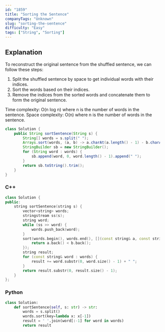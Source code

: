 ```yaml
---
id: "1859"
title: "Sorting the Sentence"
companyTags: "Unknown"
slug: "sorting-the-sentence"
difficulty: "Easy"
tags: ["String", "Sorting"]
---
```


## Explanation
To reconstruct the original sentence from the shuffled sentence, we can follow these steps:
1. Split the shuffled sentence by space to get individual words with their indices.
2. Sort the words based on their indices.
3. Remove the indices from the sorted words and concatenate them to form the original sentence.

Time complexity: O(n log n) where n is the number of words in the sentence.
Space complexity: O(n) where n is the number of words in the sentence.
```java
class Solution {
    public String sortSentence(String s) {
        String[] words = s.split(" ");
        Arrays.sort(words, (a, b) -> a.charAt(a.length() - 1) - b.charAt(b.length() - 1));
        StringBuilder sb = new StringBuilder();
        for (String word : words) {
            sb.append(word, 0, word.length() - 1).append(" ");
        }
        return sb.toString().trim();
    }
}
```

### C++
```cpp
class Solution {
public:
    string sortSentence(string s) {
        vector<string> words;
        stringstream ss(s);
        string word;
        while (ss >> word) {
            words.push_back(word);
        }
        sort(words.begin(), words.end(), [](const string& a, const string& b) {
            return a.back() < b.back();
        });
        string result;
        for (const string& word : words) {
            result += word.substr(0, word.size() - 1) + " ";
        }
        return result.substr(0, result.size() - 1);
    }
};
```

### Python
```python
class Solution:
    def sortSentence(self, s: str) -> str:
        words = s.split()
        words.sort(key=lambda x: x[-1])
        result = ' '.join(word[:-1] for word in words)
        return result
```